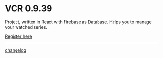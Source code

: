 # VCR 0.9.39

Project, written in React with Firebase as Database.
Helps you to manage your watched series.

[Register here](http://tv.slyox.de/)

---

[changelog](https://github.com/Sly321/vcr/blob/master/changelog.md)
